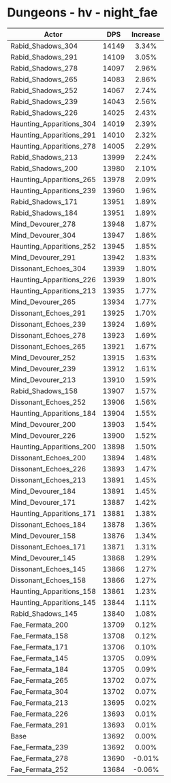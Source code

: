 # Dungeons - hv - night_fae
| Actor | DPS | Increase |
|---|:---:|:---:|
|Rabid_Shadows_304|14149|3.34%|
|Rabid_Shadows_291|14109|3.05%|
|Rabid_Shadows_278|14097|2.96%|
|Rabid_Shadows_265|14083|2.86%|
|Rabid_Shadows_252|14067|2.74%|
|Rabid_Shadows_239|14043|2.56%|
|Rabid_Shadows_226|14025|2.43%|
|Haunting_Apparitions_304|14019|2.39%|
|Haunting_Apparitions_291|14010|2.32%|
|Haunting_Apparitions_278|14005|2.29%|
|Rabid_Shadows_213|13999|2.24%|
|Rabid_Shadows_200|13980|2.10%|
|Haunting_Apparitions_265|13978|2.09%|
|Haunting_Apparitions_239|13960|1.96%|
|Rabid_Shadows_171|13951|1.89%|
|Rabid_Shadows_184|13951|1.89%|
|Mind_Devourer_278|13948|1.87%|
|Mind_Devourer_304|13947|1.86%|
|Haunting_Apparitions_252|13945|1.85%|
|Mind_Devourer_291|13942|1.83%|
|Dissonant_Echoes_304|13939|1.80%|
|Haunting_Apparitions_226|13939|1.80%|
|Haunting_Apparitions_213|13935|1.77%|
|Mind_Devourer_265|13934|1.77%|
|Dissonant_Echoes_291|13925|1.70%|
|Dissonant_Echoes_239|13924|1.69%|
|Dissonant_Echoes_278|13923|1.69%|
|Dissonant_Echoes_265|13921|1.67%|
|Mind_Devourer_252|13915|1.63%|
|Mind_Devourer_239|13912|1.61%|
|Mind_Devourer_213|13910|1.59%|
|Rabid_Shadows_158|13907|1.57%|
|Dissonant_Echoes_252|13906|1.56%|
|Haunting_Apparitions_184|13904|1.55%|
|Mind_Devourer_200|13903|1.54%|
|Mind_Devourer_226|13900|1.52%|
|Haunting_Apparitions_200|13898|1.50%|
|Dissonant_Echoes_200|13894|1.48%|
|Dissonant_Echoes_226|13893|1.47%|
|Dissonant_Echoes_213|13891|1.45%|
|Mind_Devourer_184|13891|1.45%|
|Mind_Devourer_171|13887|1.42%|
|Haunting_Apparitions_171|13881|1.38%|
|Dissonant_Echoes_184|13878|1.36%|
|Mind_Devourer_158|13876|1.34%|
|Dissonant_Echoes_171|13871|1.31%|
|Mind_Devourer_145|13868|1.29%|
|Dissonant_Echoes_145|13866|1.27%|
|Dissonant_Echoes_158|13866|1.27%|
|Haunting_Apparitions_158|13861|1.23%|
|Haunting_Apparitions_145|13844|1.11%|
|Rabid_Shadows_145|13840|1.08%|
|Fae_Fermata_200|13709|0.12%|
|Fae_Fermata_158|13708|0.12%|
|Fae_Fermata_171|13706|0.10%|
|Fae_Fermata_145|13705|0.09%|
|Fae_Fermata_184|13705|0.09%|
|Fae_Fermata_265|13702|0.07%|
|Fae_Fermata_304|13702|0.07%|
|Fae_Fermata_213|13695|0.02%|
|Fae_Fermata_226|13693|0.01%|
|Fae_Fermata_291|13693|0.01%|
|Base|13692|0.00%|
|Fae_Fermata_239|13692|0.00%|
|Fae_Fermata_278|13690|-0.01%|
|Fae_Fermata_252|13684|-0.06%|
